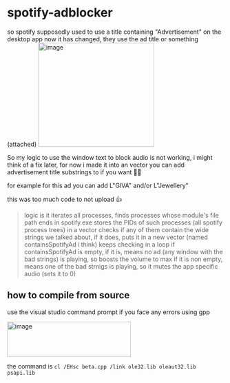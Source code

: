 # spotify-adblocker

so spotify supposedly used to use a title containing "Advertisement" on the desktop app
now it has changed, they use the ad title or something (attached)
<img width="269" height="241" alt="image" src="https://github.com/user-attachments/assets/a4d5c702-c761-4ab3-a326-2dfd597ad7ca" />

So my logic to use the window text to block audio is not working, i might think of a fix later, for now i made it into an vector you can add advertisement title substrings to if you want 🤷‍♂️

for example for this ad you can add L"GIVA" and/or L"Jewellery"

this was too much code to not upload 👍

> logic is it iterates all processes, finds processes whose module's file path ends in spotify.exe
> stores the PIDs of such processes (all spotify process trees) in a vector
> checks if any of them contain the wide strings we talked about, if it does, puts it in a new vector (named containsSpotifyAd i think)
> keeps checking in a loop if containsSpotifyAd is empty, if it is, means no ad (any window with the bad strings) is playing, so boosts the volume to max
> if it is non empty, means one of the bad strnigs is playing, so it mutes the app specific audio (sets it to 0)

## how to compile from source
use the visual studio command prompt if you face any errors using gpp

<img width="287" height="81" alt="image" src="https://github.com/user-attachments/assets/332e8371-ff08-4b5d-ba65-a9c48f9c8670" />

the command is ```cl /EHsc beta.cpp /link ole32.lib oleaut32.lib psapi.lib```
